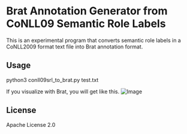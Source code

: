 # Brat Annotation Generator from CoNLL09 Semantic Role Labels
This is an experimental program that converts semantic role labels in a CoNLL2009 format text file into Brat annotation format.

## Usage
python3 conll09srl_to_brat.py test.txt

If you visualize with Brat, you will get like this.
![Image](https://i.imgur.com/Tcc9o2R.png "Sample")

## License
Apache License 2.0

